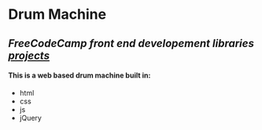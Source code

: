 # Drum Machine
*FreeCodeCamp front end developement libraries [projects](https://www.freecodecamp.org/learn/front-end-development-libraries/#front-end-development-libraries-projects)*
---
#### This is a web based drum machine built in:
* html
* css
* js
* jQuery


